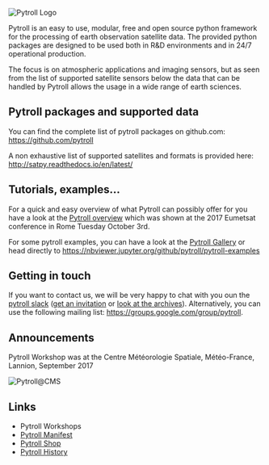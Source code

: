 ![Pytroll Logo](https://raw.githubusercontent.com/pytroll/pytroll/master/web/source/images/pytroll_dark_small.png)

Pytroll is an easy to use, modular, free and open source python framework for the processing of earth observation satellite data. The provided python packages are designed to be used both in R&D environments and in 24/7 operational production.

The focus is on atmospheric applications and imaging sensors, but as seen from the list of supported satellite sensors below the data that can be handled by Pytroll allows the usage in a wide range of earth sciences.

## Pytroll packages and supported data

You can find the complete list of pytroll packages on github.com: <https://github.com/pytroll>

A non exhaustive list of supported satellites and formats is provided here: <http://satpy.readthedocs.io/en/latest/>

## Tutorials, examples...

For a quick and easy overview of what Pytroll can possibly offer for you have a look at the [Pytroll overview](https://docs.google.com/presentation/d/10QSq6H0QL4WruEiY-1TU4Rk-f05QzZOZ1UoD9adx9ow/edit?usp=sharing) which was shown at the 2017 Eumetsat conference in Rome Tuesday October 3rd.

For some pytroll examples, you can have a look at the [Pytroll Gallery](gallery.md) or head directly to <https://nbviewer.jupyter.org/github/pytroll/pytroll-examples>

## Getting in touch

If you want to contact us, we will be very happy to chat with you oun the [pytroll slack](https://pytroll.slack.com) ([get an invitation](https://pytrollslackin.herokuapp.com/) or [look at the archives](https://pytroll.slackarchive.io)).
Alternatively, you can use the following mailing list: <https://groups.google.com/group/pytroll>.

## Announcements

Pytroll Workshop was at the Centre Météorologie Spatiale, Météo-France, Lannion, September 2017

![Pytroll@CMS](https://github.com/pytroll/pytroll/blob/master/web/source/_static/PytrollGroupLannion20170914_small.JPG?raw=true)

## Links

- Pytroll Workshops
- [Pytroll Manifest](manifest.md)
- [Pytroll Shop](http://pytroll.spreadshirt.net/)
- [Pytroll History](https://youtu.be/tZcKpB6yPWo)

